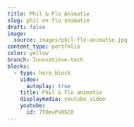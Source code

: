 ```yaml
---
title: Phil & Flo Animatie
slug: phil en flo animatie
draft: false
image:
  source: images/phil-flo-animatie.jpg
content_type: portfolio
color: yellow
branch: Innovatieve-tech
blocks:
  - type: hero_block
    video:
      autoplay: true
    title: Phil & Flo animatie
    displaymedia: youtube_video
    youtube:
      id: 7TOmvPxRGC8
---
```

